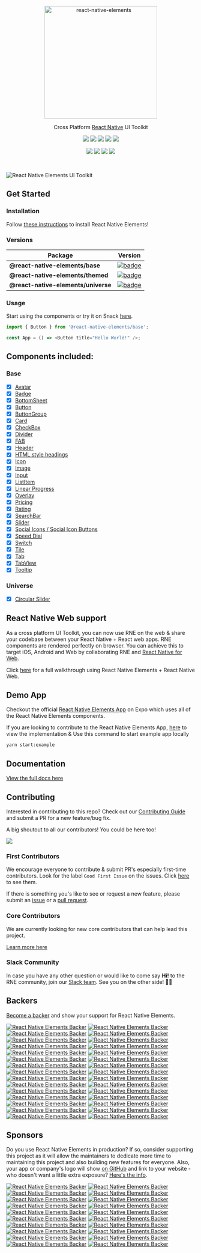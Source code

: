 <p align="center">
  <a href="https://reactnativeelements.com/">
    <img alt="react-native-elements" src="https://user-images.githubusercontent.com/5962998/65694309-a825f000-e043-11e9-8382-db0dba0851e3.png" width="300">
  </a>
</p>

<p align="center">
  Cross Platform <a href="https://reactnative.dev">React Native</a> UI Toolkit
</p>

<p align="center">
  <a href="https://opensource.org/licenses/MIT"><img src="https://img.shields.io/badge/License-MIT-blue.svg"></a>
  <a href="https://github.com/react-native-elements/react-native-elements"><img src="https://img.shields.io/github/stars/react-native-elements/react-native-elements"></a>
  <a href="https://www.npmjs.com/package/react-native-elements"><img src="https://img.shields.io/npm/dm/react-native-elements.svg"></a> 
  <a href="https://react-native-elements-slack.herokuapp.com"><img src="https://react-native-elements-slack.herokuapp.com/badge.svg"></a> 
  <a href="https://lerna.js.org/"><img src="https://img.shields.io/badge/maintained%20with-lerna-cc00ff.svg"></a>
</p>

<p align="center">
  <a href="#backers"><img src="https://opencollective.com/react-native-elements/backers/badge.svg"></a>
  <a href="#sponsors"><img src="https://opencollective.com/react-native-elements/sponsors/badge.svg"></a>
  <a href="https://codecov.io/gh/react-native-elements/react-native-elements"><img src="https://codecov.io/gh/react-native-elements/react-native-elements/coverage.svg"></a>
  <a href="https://github.com/prettier/prettier"><img src="https://img.shields.io/badge/styled_with-prettier-ff69b4.svg"></a>

</p>

<br />

![React Native Elements UI Toolkit](https://user-images.githubusercontent.com/5962998/37248832-a7060286-24b1-11e8-94a8-847ab6ded4ec.png)

## Get Started

### Installation

Follow
[these instructions](https://reactnativeelements.com/docs/)
to install React Native Elements!

### Versions

| Package                             | Version                                                                                                                                                   |
| ----------------------------------- | --------------------------------------------------------------------------------------------------------------------------------------------------------- |
| **@react-native-elements/base**     | [![badge](https://img.shields.io/npm/v/@react-native-elements/base.svg?style=flat-square)](https://www.npmjs.com/package/@react-native-elements/base)     |
| **@react-native-elements/themed**   | [![badge](https://img.shields.io/npm/v/@react-native-elements/themed.svg?style=flat-square)](https://www.npmjs.com/package/@react-native-elements/themed) |
| **@react-native-elements/universe** | [![badge](https://img.shields.io/npm/v/@react-native-elements/base.svg?style=flat-square)](https://www.npmjs.com/package/@react-native-elements/universe) |

### Usage

Start using the components or try it on Snack
[here](https://snack.expo.io/rJu6gJfBZ).

```js
import { Button } from '@react-native-elements/base';

const App = () => <Button title="Hello World!" />;
```

## Components included:

### Base

- [x] [Avatar](https://reactnativeelements.com/docs/avatar)
- [x] [Badge](https://reactnativeelements.com/docs/badge)
- [x] [BottomSheet](https://reactnativeelements.com/docs/bottomsheet)
- [x] [Button](https://reactnativeelements.com/docs/button)
- [x] [ButtonGroup](https://reactnativeelements.com/docs/button_group)
- [x] [Card](https://reactnativeelements.com/docs/card)
- [x] [CheckBox](https://reactnativeelements.com/docs/checkbox)
- [x] [Divider](https://reactnativeelements.com/docs/divider)
- [x] [FAB](https://reactnativeelements.com/docs/fab)
- [x] [Header](https://reactnativeelements.com/docs/header)
- [x] [HTML style headings](https://reactnativeelements.com/docs/text)
- [x] [Icon](https://reactnativeelements.com/docs/icon)
- [x] [Image](https://reactnativeelements.com/docs/image)
- [x] [Input](https://reactnativeelements.com/docs/input)
- [x] [ListItem](https://reactnativeelements.com/docs/listitem)
- [x] [Linear Progress](https://reactnativeelements.com/docs/linearProgress)
- [x] [Overlay](https://reactnativeelements.com/docs/overlay)
- [x] [Pricing](https://reactnativeelements.com/docs/pricing)
- [x] [Rating](https://reactnativeelements.com/docs/rating)
- [x] [SearchBar](https://reactnativeelements.com/docs/searchbar)
- [x] [Slider](https://reactnativeelements.com/docs/slider)
- [x] [Social Icons / Social Icon Buttons](https://reactnativeelements.com/docs/social_icon)
- [x] [Speed Dial](https://reactnativeelements.com/docs/speeddial)
- [x] [Switch](https://reactnativeelements.com/docs/switch)
- [x] [Tile](https://reactnativeelements.com/docs/tile)
- [x] [Tab](https://reactnativeelements.com/docs/tab)
- [x] [TabView](https://reactnativeelements.com/docs/tabview)
- [x] [Tooltip](https://reactnativeelements.com/docs/tooltip)

### Universe

- [x] [Circular Slider](https://reactnativeelements.com/docs/circularslider)

## React Native Web support

As a cross platform UI Toolkit, you can now use RNE on the web & share your codebase between your React Native + React web apps. RNE components are rendered perfectly on browser. You can achieve this to target iOS, Android and Web by collaborating RNE and [React Native for Web](https://github.com/necolas/react-native-web).

Click [here](https://reactnativeelements.com/blog/2018/12/13/react-native-web) for a full walkthrough using React Native Elements + React Native Web.

## Demo App

Checkout the official
[React Native Elements App](https://expo.io/@flyingcircle/projects/react-native-elements-app)
on Expo which uses all of the React Native Elements components.

If you are looking to contribute to the React Native Elements App,
[here](https://github.com/react-native-elements/react-native-elements/tree/example) to
view the implementation & Use this command to start example app locally

```bash
yarn start:example
```

## Documentation

[View the full docs here](https://reactnativeelements.com/docs/overview)

## Contributing

Interested in contributing to this repo? Check out our
[Contributing Guide](https://reactnativeelements.com/docs/repo/contributing)
and submit a PR for a new feature/bug fix.

A big shoutout to all our contributors! You could be here too!

<a href="https://github.com/react-native-elements/react-native-elements/graphs/contributors"><img src="https://opencollective.com/react-native-elements/contributors.svg?width=890&button=false" /></a>

### First Contributors

We encourage everyone to contribute & submit PR's especially first-time
contributors. Look for the label `Good First Issue` on the issues. Click
[here](https://github.com/react-native-elements/react-native-elements/labels/%F0%9F%91%B6%20Good%20First%20Issue)
to see them.

If there is something you's like to see or request a new feature, please submit
an
[issue](https://github.com/react-native-elements/react-native-elements/issues/new)
or a
[pull request](https://github.com/react-native-elements/react-native-elements/pulls).

### Core Contributors

We are currently looking for new core contributors that can help lead this project.

[Learn more here](https://github.com/react-native-elements/react-native-elements/issues/2222)

### Slack Community

In case you have any other question or would like to come say **Hi!** to the RNE
community, join our [Slack team](https://react-native-elements-slack.herokuapp.com).
See you on the other side! 👋😃

## Backers

[Become a backer](https://opencollective.com/react-native-elements#backer) and show your support for React Native Elements.

[![React Native Elements Backer](https://opencollective.com/react-native-elements/backer/0/avatar)](https://opencollective.com/react-native-elements/backer/0/website)
[![React Native Elements Backer](https://opencollective.com/react-native-elements/backer/1/avatar)](https://opencollective.com/react-native-elements/backer/1/website)
[![React Native Elements Backer](https://opencollective.com/react-native-elements/backer/2/avatar)](https://opencollective.com/react-native-elements/backer/2/website)
[![React Native Elements Backer](https://opencollective.com/react-native-elements/backer/3/avatar)](https://opencollective.com/react-native-elements/backer/3/website)
[![React Native Elements Backer](https://opencollective.com/react-native-elements/backer/4/avatar)](https://opencollective.com/react-native-elements/backer/4/website)
[![React Native Elements Backer](https://opencollective.com/react-native-elements/backer/5/avatar)](https://opencollective.com/react-native-elements/backer/5/website)
[![React Native Elements Backer](https://opencollective.com/react-native-elements/backer/6/avatar)](https://opencollective.com/react-native-elements/backer/6/website)
[![React Native Elements Backer](https://opencollective.com/react-native-elements/backer/7/avatar)](https://opencollective.com/react-native-elements/backer/7/website)
[![React Native Elements Backer](https://opencollective.com/react-native-elements/backer/8/avatar)](https://opencollective.com/react-native-elements/backer/8/website)
[![React Native Elements Backer](https://opencollective.com/react-native-elements/backer/9/avatar)](https://opencollective.com/react-native-elements/backer/9/website)
[![React Native Elements Backer](https://opencollective.com/react-native-elements/backer/10/avatar)](https://opencollective.com/react-native-elements/backer/10/website)
[![React Native Elements Backer](https://opencollective.com/react-native-elements/backer/11/avatar)](https://opencollective.com/react-native-elements/backer/11/website)
[![React Native Elements Backer](https://opencollective.com/react-native-elements/backer/12/avatar)](https://opencollective.com/react-native-elements/backer/12/website)
[![React Native Elements Backer](https://opencollective.com/react-native-elements/backer/13/avatar)](https://opencollective.com/react-native-elements/backer/13/website)
[![React Native Elements Backer](https://opencollective.com/react-native-elements/backer/14/avatar)](https://opencollective.com/react-native-elements/backer/14/website)
[![React Native Elements Backer](https://opencollective.com/react-native-elements/backer/15/avatar)](https://opencollective.com/react-native-elements/backer/15/website)
[![React Native Elements Backer](https://opencollective.com/react-native-elements/backer/16/avatar)](https://opencollective.com/react-native-elements/backer/16/website)
[![React Native Elements Backer](https://opencollective.com/react-native-elements/backer/17/avatar)](https://opencollective.com/react-native-elements/backer/17/website)
[![React Native Elements Backer](https://opencollective.com/react-native-elements/backer/18/avatar)](https://opencollective.com/react-native-elements/backer/18/website)
[![React Native Elements Backer](https://opencollective.com/react-native-elements/backer/19/avatar)](https://opencollective.com/react-native-elements/backer/19/website)
[![React Native Elements Backer](https://opencollective.com/react-native-elements/backer/20/avatar)](https://opencollective.com/react-native-elements/backer/20/website)
[![React Native Elements Backer](https://opencollective.com/react-native-elements/backer/21/avatar)](https://opencollective.com/react-native-elements/backer/21/website)
[![React Native Elements Backer](https://opencollective.com/react-native-elements/backer/22/avatar)](https://opencollective.com/react-native-elements/backer/22/website)
[![React Native Elements Backer](https://opencollective.com/react-native-elements/backer/23/avatar)](https://opencollective.com/react-native-elements/backer/23/website)
[![React Native Elements Backer](https://opencollective.com/react-native-elements/backer/24/avatar)](https://opencollective.com/react-native-elements/backer/24/website)
[![React Native Elements Backer](https://opencollective.com/react-native-elements/backer/25/avatar)](https://opencollective.com/react-native-elements/backer/25/website)
[![React Native Elements Backer](https://opencollective.com/react-native-elements/backer/26/avatar)](https://opencollective.com/react-native-elements/backer/26/website)
[![React Native Elements Backer](https://opencollective.com/react-native-elements/backer/27/avatar)](https://opencollective.com/react-native-elements/backer/27/website)
[![React Native Elements Backer](https://opencollective.com/react-native-elements/backer/28/avatar)](https://opencollective.com/react-native-elements/backer/28/website)
[![React Native Elements Backer](https://opencollective.com/react-native-elements/backer/29/avatar)](https://opencollective.com/react-native-elements/backer/29/website)

## Sponsors

Do you use React Native Elements in production? If so, consider supporting this project as it will allow the maintainers to dedicate more time to maintaining this project and also building new features for everyone. Also, your app or company's logo will show [on GitHub](https://github.com/react-native-elements/react-native-elements#sponsors) and link to your website - who doesn't want a little extra exposure? [Here's the info](https://opencollective.com/react-native-elements#sponsor).

[![React Native Elements Backer](https://opencollective.com/react-native-elements/sponsor/0/avatar)](https://opencollective.com/react-native-elements/sponsor/0/website)
[![React Native Elements Backer](https://opencollective.com/react-native-elements/sponsor/1/avatar)](https://opencollective.com/react-native-elements/sponsor/1/website)
[![React Native Elements Backer](https://opencollective.com/react-native-elements/sponsor/2/avatar)](https://opencollective.com/react-native-elements/sponsor/2/website)
[![React Native Elements Backer](https://opencollective.com/react-native-elements/sponsor/3/avatar)](https://opencollective.com/react-native-elements/sponsor/3/website)
[![React Native Elements Backer](https://opencollective.com/react-native-elements/sponsor/4/avatar)](https://opencollective.com/react-native-elements/sponsor/4/website)
[![React Native Elements Backer](https://opencollective.com/react-native-elements/sponsor/5/avatar)](https://opencollective.com/react-native-elements/sponsor/5/website)
[![React Native Elements Backer](https://opencollective.com/react-native-elements/sponsor/6/avatar)](https://opencollective.com/react-native-elements/sponsor/6/website)
[![React Native Elements Backer](https://opencollective.com/react-native-elements/sponsor/7/avatar)](https://opencollective.com/react-native-elements/sponsor/7/website)
[![React Native Elements Backer](https://opencollective.com/react-native-elements/sponsor/8/avatar)](https://opencollective.com/react-native-elements/sponsor/8/website)
[![React Native Elements Backer](https://opencollective.com/react-native-elements/sponsor/9/avatar)](https://opencollective.com/react-native-elements/sponsor/9/website)
[![React Native Elements Backer](https://opencollective.com/react-native-elements/sponsor/10/avatar)](https://opencollective.com/react-native-elements/sponsor/10/website)
[![React Native Elements Backer](https://opencollective.com/react-native-elements/sponsor/11/avatar)](https://opencollective.com/react-native-elements/sponsor/11/website)
[![React Native Elements Backer](https://opencollective.com/react-native-elements/sponsor/12/avatar)](https://opencollective.com/react-native-elements/sponsor/12/website)
[![React Native Elements Backer](https://opencollective.com/react-native-elements/sponsor/13/avatar)](https://opencollective.com/react-native-elements/sponsor/13/website)
[![React Native Elements Backer](https://opencollective.com/react-native-elements/sponsor/14/avatar)](https://opencollective.com/react-native-elements/sponsor/14/website)
[![React Native Elements Backer](https://opencollective.com/react-native-elements/sponsor/15/avatar)](https://opencollective.com/react-native-elements/sponsor/15/website)
[![React Native Elements Backer](https://opencollective.com/react-native-elements/sponsor/16/avatar)](https://opencollective.com/react-native-elements/sponsor/16/website)
[![React Native Elements Backer](https://opencollective.com/react-native-elements/sponsor/17/avatar)](https://opencollective.com/react-native-elements/sponsor/17/website)
[![React Native Elements Backer](https://opencollective.com/react-native-elements/sponsor/18/avatar)](https://opencollective.com/react-native-elements/sponsor/18/website)
[![React Native Elements Backer](https://opencollective.com/react-native-elements/sponsor/19/avatar)](https://opencollective.com/react-native-elements/sponsor/19/website)
